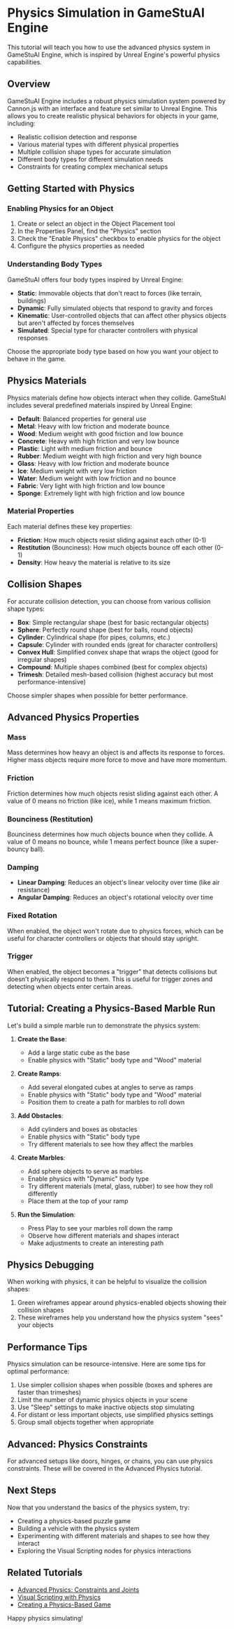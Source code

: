 # Physics Simulation in GameStuAI Engine

This tutorial will teach you how to use the advanced physics system in GameStuAI Engine, which is inspired by Unreal Engine's powerful physics capabilities.

## Overview

GameStuAI Engine includes a robust physics simulation system powered by Cannon.js with an interface and feature set similar to Unreal Engine. This allows you to create realistic physical behaviors for objects in your game, including:

- Realistic collision detection and response
- Various material types with different physical properties
- Multiple collision shape types for accurate simulation
- Different body types for different simulation needs
- Constraints for creating complex mechanical setups

## Getting Started with Physics

### Enabling Physics for an Object

1. Create or select an object in the Object Placement tool
2. In the Properties Panel, find the "Physics" section
3. Check the "Enable Physics" checkbox to enable physics for the object
4. Configure the physics properties as needed

### Understanding Body Types

GameStuAI offers four body types inspired by Unreal Engine:

- **Static**: Immovable objects that don't react to forces (like terrain, buildings)
- **Dynamic**: Fully simulated objects that respond to gravity and forces
- **Kinematic**: User-controlled objects that can affect other physics objects but aren't affected by forces themselves
- **Simulated**: Special type for character controllers with physical responses

Choose the appropriate body type based on how you want your object to behave in the game.

## Physics Materials

Physics materials define how objects interact when they collide. GameStuAI includes several predefined materials inspired by Unreal Engine:

- **Default**: Balanced properties for general use
- **Metal**: Heavy with low friction and moderate bounce
- **Wood**: Medium weight with good friction and low bounce
- **Concrete**: Heavy with high friction and very low bounce
- **Plastic**: Light with medium friction and bounce
- **Rubber**: Medium weight with high friction and very high bounce
- **Glass**: Heavy with low friction and moderate bounce
- **Ice**: Medium weight with very low friction
- **Water**: Medium weight with low friction and no bounce
- **Fabric**: Very light with high friction and low bounce
- **Sponge**: Extremely light with high friction and low bounce

### Material Properties

Each material defines these key properties:

- **Friction**: How much objects resist sliding against each other (0-1)
- **Restitution** (Bounciness): How much objects bounce off each other (0-1)
- **Density**: How heavy the material is relative to its size

## Collision Shapes

For accurate collision detection, you can choose from various collision shape types:

- **Box**: Simple rectangular shape (best for basic rectangular objects)
- **Sphere**: Perfectly round shape (best for balls, round objects)
- **Cylinder**: Cylindrical shape (for pipes, columns, etc.)
- **Capsule**: Cylinder with rounded ends (great for character controllers)
- **Convex Hull**: Simplified convex shape that wraps the object (good for irregular shapes)
- **Compound**: Multiple shapes combined (best for complex objects)
- **Trimesh**: Detailed mesh-based collision (highest accuracy but most performance-intensive)

Choose simpler shapes when possible for better performance.

## Advanced Physics Properties

### Mass

Mass determines how heavy an object is and affects its response to forces. Higher mass objects require more force to move and have more momentum.

### Friction

Friction determines how much objects resist sliding against each other. A value of 0 means no friction (like ice), while 1 means maximum friction.

### Bounciness (Restitution)

Bounciness determines how much objects bounce when they collide. A value of 0 means no bounce, while 1 means perfect bounce (like a super-bouncy ball).

### Damping

- **Linear Damping**: Reduces an object's linear velocity over time (like air resistance)
- **Angular Damping**: Reduces an object's rotational velocity over time

### Fixed Rotation

When enabled, the object won't rotate due to physics forces, which can be useful for character controllers or objects that should stay upright.

### Trigger

When enabled, the object becomes a "trigger" that detects collisions but doesn't physically respond to them. This is useful for trigger zones and detecting when objects enter certain areas.

## Tutorial: Creating a Physics-Based Marble Run

Let's build a simple marble run to demonstrate the physics system:

1. **Create the Base**:
   - Add a large static cube as the base
   - Enable physics with "Static" body type and "Wood" material

2. **Create Ramps**:
   - Add several elongated cubes at angles to serve as ramps
   - Enable physics with "Static" body type and "Wood" material
   - Position them to create a path for marbles to roll down

3. **Add Obstacles**:
   - Add cylinders and boxes as obstacles
   - Enable physics with "Static" body type
   - Try different materials to see how they affect the marbles

4. **Create Marbles**:
   - Add sphere objects to serve as marbles
   - Enable physics with "Dynamic" body type
   - Try different materials (metal, glass, rubber) to see how they roll differently
   - Place them at the top of your ramp

5. **Run the Simulation**:
   - Press Play to see your marbles roll down the ramp
   - Observe how different materials and shapes interact
   - Make adjustments to create an interesting path

## Physics Debugging

When working with physics, it can be helpful to visualize the collision shapes:

1. Green wireframes appear around physics-enabled objects showing their collision shapes
2. These wireframes help you understand how the physics system "sees" your objects

## Performance Tips

Physics simulation can be resource-intensive. Here are some tips for optimal performance:

1. Use simpler collision shapes when possible (boxes and spheres are faster than trimeshes)
2. Limit the number of dynamic physics objects in your scene
3. Use "Sleep" settings to make inactive objects stop simulating
4. For distant or less important objects, use simplified physics settings
5. Group small objects together when appropriate

## Advanced: Physics Constraints

For advanced setups like doors, hinges, or chains, you can use physics constraints. These will be covered in the Advanced Physics tutorial.

## Next Steps

Now that you understand the basics of the physics system, try:

- Creating a physics-based puzzle game
- Building a vehicle with the physics system
- Experimenting with different materials and shapes to see how they interact
- Exploring the Visual Scripting nodes for physics interactions

## Related Tutorials

- [Advanced Physics: Constraints and Joints](./AdvancedPhysics.md)
- [Visual Scripting with Physics](./PhysicsScripting.md)
- [Creating a Physics-Based Game](./PhysicsGame.md)

Happy physics simulating! 
